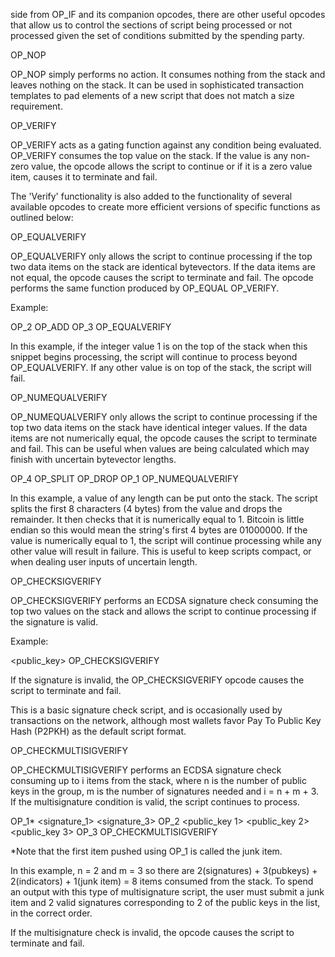 side from OP_IF and its companion opcodes, there are other useful opcodes that allow us to control the sections of script being processed or not processed given the set of conditions submitted by the spending party.

OP_NOP

OP_NOP simply performs no action. It consumes nothing from the stack and leaves nothing on the stack. It can be used in sophisticated transaction templates to pad elements of a new script that does not match a size requirement.

OP_VERIFY

OP_VERIFY acts as a gating function against any condition being evaluated. OP_VERIFY consumes the top value on the stack. If the value is any non-zero value, the opcode allows the script to continue or if it is a zero value item, causes it to terminate and fail.

The 'Verify' functionality is also added to the functionality of several available opcodes to create more efficient versions of specific functions as outlined below:

OP_EQUALVERIFY

OP_EQUALVERIFY only allows the script to continue processing if the top two data items on the stack are identical bytevectors. If the data items are not equal, the opcode causes the script to terminate and fail. The opcode performs the same function produced by OP_EQUAL OP_VERIFY.

Example:

OP_2 OP_ADD OP_3 OP_EQUALVERIFY

In this example, if the integer value 1 is on the top of the stack when this snippet begins processing, the script will continue to process beyond OP_EQUALVERIFY. If any other value is on top of the stack, the script will fail.

OP_NUMEQUALVERIFY

OP_NUMEQUALVERIFY only allows the script to continue processing if the top two data items on the stack have identical integer values. If the data items are not numerically equal, the opcode causes the script to terminate and fail. This can be useful when values are being calculated which may finish with uncertain bytevector lengths.

OP_4 OP_SPLIT OP_DROP OP_1 OP_NUMEQUALVERIFY

In this example, a value of any length can be put onto the stack. The script splits the first 8 characters (4 bytes) from the value and drops the remainder. It then checks that it is numerically equal to 1. Bitcoin is little endian so this would mean the string's first 4 bytes are 01000000. If the value is numerically equal to 1, the script will continue processing while any other value will result in failure. This is useful to keep scripts compact, or when dealing user inputs of uncertain length.

OP_CHECKSIGVERIFY

OP_CHECKSIGVERIFY performs an ECDSA signature check consuming the top two values on the stack and allows the script to continue processing if the signature is valid.

Example:

<signature> <public_key> OP_CHECKSIGVERIFY

If the signature is invalid, the OP_CHECKSIGVERIFY opcode causes the script to terminate and fail.

This is a basic signature check script, and is occasionally used by transactions on the network, although most wallets favor Pay To Public Key Hash (P2PKH) as the default script format.

OP_CHECKMULTISIGVERIFY

OP_CHECKMULTISIGVERIFY performs an ECDSA signature check consuming up to i items from the stack, where n is the number of public keys in the group, m is the number of signatures needed and i = n + m + 3. If the multisignature condition is valid, the script continues to process.

OP_1* <signature_1> <signature_3> OP_2 <public_key 1> <public_key 2> <public_key 3> OP_3 OP_CHECKMULTISIGVERIFY

*Note that the first item pushed using OP_1 is called the junk item.

In this example, n = 2 and m = 3 so there are 2(signatures) + 3(pubkeys) + 2(indicators) + 1(junk item) = 8 items consumed from the stack. To spend an output with this type of multisignature script, the user must submit a junk item and 2 valid signatures corresponding to 2 of the public keys in the list, in the correct order.

If the multisignature check is invalid, the opcode causes the script to terminate and fail.